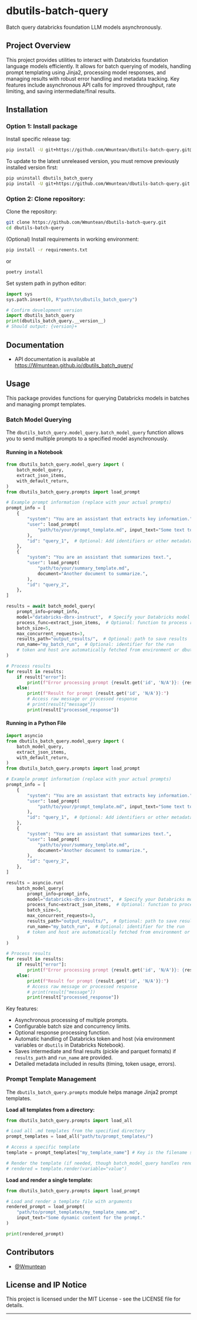 # dbutils-batch-query

Batch query databricks foundation LLM models asynchronously.

## Project Overview

This project provides utilities to interact with Databricks foundation language models efficiently. It allows for batch querying of models, handling prompt templating using Jinja2, processing model responses, and managing results with robust error handling and metadata tracking. Key features include asynchronous API calls for improved throughput, rate limiting, and saving intermediate/final results.

## Installation

### Option 1: Install package

Install specific release tag:
```bash
pip install -U git+https://github.com/Wmuntean/dbutils-batch-query.git@v0.1.0
```
To update to the latest unreleased version, you must remove previously installed version first:
```bash
pip uninstall dbutils_batch_query
pip install -U git+https://github.com/Wmuntean/dbutils-batch-query.git
```

### Option 2: Clone repository:

Clone the repository:
```bash
git clone https://github.com/Wmuntean/dbutils-batch-query.git
cd dbutils-batch-query
```

(Optional) Install requirements in working environment:
```bash
pip install -r requirements.txt
```
or
```bash
poetry install
```

Set system path in python editor:
```python
import sys
sys.path.insert(0, R"path\to\dbutils_batch_query")

# Confirm development version
import dbutils_batch_query
print(dbutils_batch_query.__version__)
# Should output: {version}+
```

## Documentation


- API documentation is available at https://Wmuntean.github.io/dbutils_batch_query/

## Usage

This package provides functions for querying Databricks models in batches and managing prompt templates.
<!-- batch_model_query -->
### Batch Model Querying

The `dbutils_batch_query.model_query.batch_model_query` function allows you to send multiple prompts to a specified model asynchronously.

#### Running in a Notebook
```python
from dbutils_batch_query.model_query import (
    batch_model_query,
    extract_json_items,
    with_default_return,
)
from dbutils_batch_query.prompts import load_prompt

# Example prompt information (replace with your actual prompts)
prompt_info = [
    {
        "system": "You are an assistant that extracts key information.",
        "user": load_prompt(
            "path/to/your/prompt_template.md", input_text="Some text to analyze."
        ),
        "id": "query_1",  # Optional: Add identifiers or other metadata
    },
    {
        "system": "You are an assistant that summarizes text.",
        "user": load_prompt(
            "path/to/your/summary_template.md",
            document="Another document to summarize.",
        ),
        "id": "query_2",
    },
]

results = await batch_model_query(
    prompt_info=prompt_info,
    model="databricks-dbrx-instruct",  # Specify your Databricks model endpoint
    process_func=extract_json_items,  # Optional: function to process raw text response
    batch_size=5,
    max_concurrent_requests=3,
    results_path="output_results/",  # Optional: path to save results
    run_name="my_batch_run",  # Optional: identifier for the run
    # token and host are automatically fetched from environment or dbutils if not provided
)

# Process results
for result in results:
    if result["error"]:
        print(f"Error processing prompt {result.get('id', 'N/A')}: {result['error']}")
    else:
        print(f"Result for prompt {result.get('id', 'N/A')}:")
        # Access raw message or processed response
        # print(result["message"])
        print(result["processed_response"])
```

#### Running in a Python File
```python
import asyncio
from dbutils_batch_query.model_query import (
    batch_model_query,
    extract_json_items,
    with_default_return,
)
from dbutils_batch_query.prompts import load_prompt

# Example prompt information (replace with your actual prompts)
prompt_info = [
    {
        "system": "You are an assistant that extracts key information.",
        "user": load_prompt(
            "path/to/your/prompt_template.md", input_text="Some text to analyze."
        ),
        "id": "query_1",  # Optional: Add identifiers or other metadata
    },
    {
        "system": "You are an assistant that summarizes text.",
        "user": load_prompt(
            "path/to/your/summary_template.md",
            document="Another document to summarize.",
        ),
        "id": "query_2",
    },
]

results = asyncio.run(
    batch_model_query(
        prompt_info=prompt_info,
        model="databricks-dbrx-instruct",  # Specify your Databricks model endpoint
        process_func=extract_json_items,  # Optional: function to process raw text response
        batch_size=5,
        max_concurrent_requests=3,
        results_path="output_results/",  # Optional: path to save results
        run_name="my_batch_run",  # Optional: identifier for the run
        # token and host are automatically fetched from environment or dbutils if not provided
    )
)

# Process results
for result in results:
    if result["error"]:
        print(f"Error processing prompt {result.get('id', 'N/A')}: {result['error']}")
    else:
        print(f"Result for prompt {result.get('id', 'N/A')}:")
        # Access raw message or processed response
        # print(result["message"])
        print(result["processed_response"])

```

Key features:
- Asynchronous processing of multiple prompts.
- Configurable batch size and concurrency limits.
- Optional response processing function.
- Automatic handling of Databricks token and host (via environment variables or `dbutils` in Databricks Notebook).
- Saves intermediate and final results (pickle and parquet formats) if `results_path` and `run_name` are provided.
- Detailed metadata included in results (timing, token usage, errors).

### Prompt Template Management

The `dbutils_batch_query.prompts` module helps manage Jinja2 prompt templates.

**Load all templates from a directory:**

```python
from dbutils_batch_query.prompts import load_all

# Load all .md templates from the specified directory
prompt_templates = load_all("path/to/prompt_templates/")

# Access a specific template
template = prompt_templates["my_template_name"] # Key is the filename stem

# Render the template (if needed, though batch_model_query handles rendering internally via load_prompt)
# rendered = template.render(variable="value")
```

**Load and render a single template:**

```python
from dbutils_batch_query.prompts import load_prompt

# Load and render a template file with arguments
rendered_prompt = load_prompt(
    "path/to/prompt_templates/my_template_name.md",
    input_text="Some dynamic content for the prompt."
)

print(rendered_prompt)
```

## Contributors
- [@Wmuntean](https://github.com/Wmuntean)

## License and IP Notice


This project is licensed under the MIT License - see the LICENSE file for details.

***